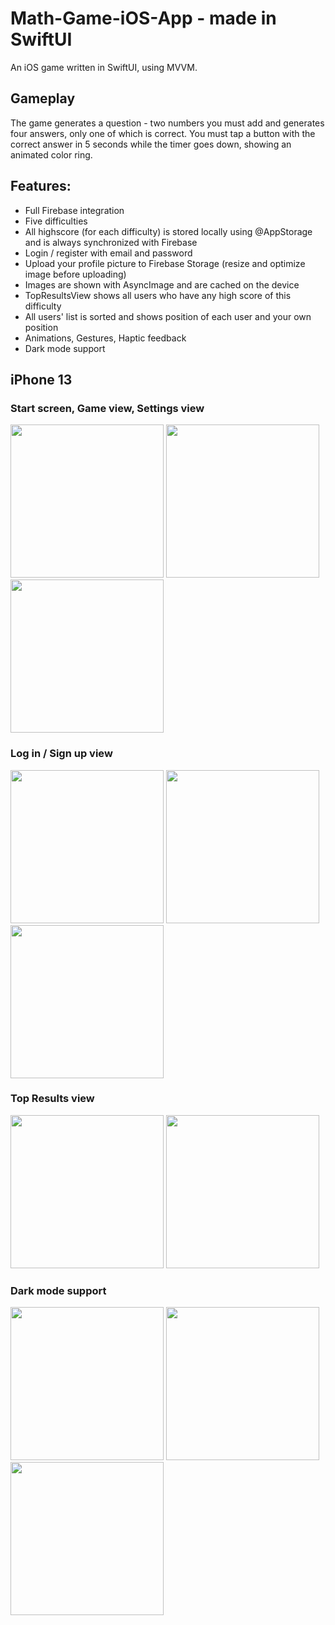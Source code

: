 # Math-Game-iOS-App - made in SwiftUI

An iOS game written in SwiftUI, using MVVM.

## Gameplay
The game generates a question - two numbers you must add and generates four answers, only one of which is correct. You must tap a button with the correct answer in 5 seconds while the timer goes down, showing an animated color ring.

## Features:
- Full Firebase integration
- Five difficulties
- All highscore (for each difficulty) is stored locally using @AppStorage and is always synchronized with Firebase
- Login / register with email and password
- Upload your profile picture to Firebase Storage (resize and optimize image before uploading)
- Images are shown with AsyncImage and are cached on the device
- TopResultsView shows all users who have any high score of this difficulty
- All users' list is sorted and shows position of each user and your own position
- Animations, Gestures, Haptic feedback
- Dark mode support

## iPhone 13
### Start screen, Game view, Settings view
<img src="https://user-images.githubusercontent.com/33011419/188329389-41d7e1a8-3a5c-4509-b84e-b5838a220268.gif" width="245"> <img src="https://user-images.githubusercontent.com/33011419/188329696-cfcf49c1-51e3-4d5c-9a63-a246c012013d.gif" width="245"> <img src="https://user-images.githubusercontent.com/33011419/188329739-47a7aa46-9687-41ea-8e87-f28703ea7df5.png" width="245">

### Log in / Sign up view
<img src="https://user-images.githubusercontent.com/33011419/188329786-820cfdc7-c059-4606-8ce7-aff452e6b765.png" width="245"> <img src="https://user-images.githubusercontent.com/33011419/188329791-6cab8e68-1966-42cb-a88f-a5a8480ac573.png" width="245"> <img src="https://user-images.githubusercontent.com/33011419/188329790-73571d1e-4314-4d12-8bbd-5a342f4d0597.png" width="245">

### Top Results view
<img src="https://user-images.githubusercontent.com/33011419/188329898-180f14b7-af36-429e-bb26-1df1cc312372.png" width="245"> <img src="https://user-images.githubusercontent.com/33011419/188329899-6b645ac9-1e3c-4fbf-bdfa-2118b3388575.gif" width="245">

### Dark mode support
<img src="https://user-images.githubusercontent.com/33011419/188329943-03ff6ea7-a0f1-4d67-8b67-519862de9a74.png" width="245"> <img src="https://user-images.githubusercontent.com/33011419/188329944-3a94239c-da3a-458b-991c-0043fda01812.png" width="245"> <img src="https://user-images.githubusercontent.com/33011419/188329945-184d1877-39e0-4a31-9df0-8cb21c1b98ff.png" width="245">


